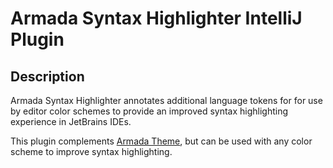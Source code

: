 # Armada Syntax Highlighter IntelliJ Plugin

[//]: # (![Build]&#40;https://github.com/DavidSeptimus/armada-theme-intellij-plugin/workflows/Build/badge.svg&#41;)

[//]: # ([![Version]&#40;https://img.shields.io/jetbrains/plugin/v/26844-armada-theme.svg&#41;]&#40;https://plugins.jetbrains.com/plugin/26844-armada-theme&#41;)

[//]: # ([![Downloads]&#40;https://img.shields.io/jetbrains/plugin/d/26844-armada-theme.svg&#41;]&#40;https://plugins.jetbrains.com/plugin/26844-armada-theme&#41;)

## Description

<!-- Plugin description -->
Armada Syntax Highlighter annotates additional language tokens for for use by editor color schemes to provide an improved syntax highlighting experience in JetBrains IDEs.

This plugin complements [Armada Theme](https://plugins.jetbrains.com/plugin/26844-armada-theme), 
but can be used with any color scheme to improve syntax highlighting.
<!-- Plugin description end -->